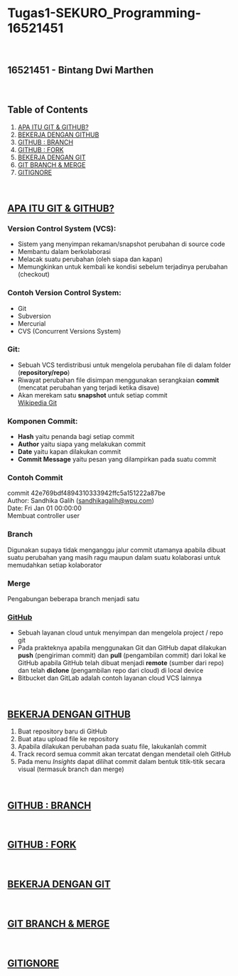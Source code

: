 # Tugas1-SEKURO_Programming-16521451

<p>&nbsp;</p>

## 16521451 - Bintang Dwi Marthen

<p>&nbsp;</p>

## Table of Contents
1. [APA ITU GIT & GITHUB?](https://github.com/Marthenn/Tugas1-SEKURO_Programming-16521451/blob/main/Modul%201.md#apa-itu-git--github)
2. [BEKERJA DENGAN GITHUB](https://github.com/Marthenn/Tugas1-SEKURO_Programming-16521451/blob/main/Modul%201.md#bekerja-dengan-github)
3. [GITHUB : BRANCH](https://github.com/Marthenn/Tugas1-SEKURO_Programming-16521451/blob/main/Modul%201.md#github--branch)
4. [GITHUB : FORK](https://github.com/Marthenn/Tugas1-SEKURO_Programming-16521451/blob/main/Modul%201.md#github--fork)
5. [BEKERJA DENGAN GIT](https://github.com/Marthenn/Tugas1-SEKURO_Programming-16521451/blob/main/Modul%201.md#bekerja-dengan-git)
6. [GIT BRANCH & MERGE](https://github.com/Marthenn/Tugas1-SEKURO_Programming-16521451/blob/main/Modul%201.md#git-branch--merge)
7. [GITIGNORE](https://github.com/Marthenn/Tugas1-SEKURO_Programming-16521451/blob/main/Modul%201.md#gitignore)

<p>&nbsp;</p>

## [APA ITU GIT & GITHUB?](https://youtu.be/lTMZxWMjXQU)
### Version Control System (VCS):
- Sistem yang menyimpan rekaman/snapshot perubahan di source code
- Membantu dalam berkolaborasi
- Melacak suatu perubahan (oleh siapa dan kapan)
- Memungkinkan untuk kembali ke kondisi sebelum terjadinya perubahan (checkout)

### Contoh Version Control System:
- Git
- Subversion
- Mercurial
- CVS (Concurrent Versions System)

### Git:
- Sebuah VCS terdistribusi untuk mengelola perubahan file di dalam folder (**repository/repo**)
- Riwayat perubahan file disimpan menggunakan serangkaian **commit** (mencatat perubahan yang terjadi ketika disave)
- Akan merekam satu **snapshot** untuk setiap commit<br>
[Wikipedia Git](https://en.wikipedia.org/wiki/git)

### Komponen Commit:
- __Hash__ yaitu penanda bagi setiap commit
- __Author__ yaitu siapa yang melakukan commit
- __Date__ yaitu kapan dilakukan commit
- __Commit Message__ yaitu pesan yang dilampirkan pada suatu commit

### Contoh Commit
commit 42e769bdf4894310333942ffc5a151222a87be<br>
Author: Sandhika Galih (sandhikagalih@wpu.com)<br>
Date: Fri Jan 01 00:00:00<br>
Membuat controller user

### Branch
Digunakan supaya tidak menganggu jalur commit utamanya apabila dibuat suatu perubahan yang masih ragu maupun dalam suatu kolaborasi untuk memudahkan setiap kolaborator

### Merge
Pengabungan beberapa branch menjadi satu

### [GitHub](https://github.com)
- Sebuah layanan cloud untuk menyimpan dan mengelola project / repo git
- Pada prakteknya apabila menggunakan Git dan GitHub dapat dilakukan __push__ (pengiriman commit) dan __pull__ (pengambilan commit) dari lokal ke GitHub apabila GitHub telah dibuat menjadi __remote__ (sumber dari repo) dan telah __diclone__ (pengambilan repo dari cloud) di local device
- Bitbucket dan GitLab adalah contoh layanan cloud VCS lainnya

<p>&nbsp;</p>

## [BEKERJA DENGAN GITHUB](https://youtu.be/Q3Id0DgcrXY)

1. Buat repository baru di GitHub
2. Buat atau upload file ke repository
3. Apabila dilakukan perubahan pada suatu file, lakukanlah commit
4. Track record semua commit akan tercatat dengan mendetail oleh GitHub
5. Pada menu _Insights_ dapat dilihat commit dalam bentuk titik-titik secara visual (termasuk branch dan merge)

<p>&nbsp;</p>

## [GITHUB : BRANCH](https://youtu.be/k1QXd-8VbPY)

<p>&nbsp;</p>

## [GITHUB : FORK](https://youtu.be/8rry2ncZmfg)

<p>&nbsp;</p>

## [BEKERJA DENGAN GIT](https://youtu.be/e-6OkXRqWaE)

<p>&nbsp;</p>

## [GIT BRANCH & MERGE](https://youtu.be/EGl7KxVOyNs)

<p>&nbsp;</p>

## [GITIGNORE](https://youtu.be/LK3kX4n-vLM)
